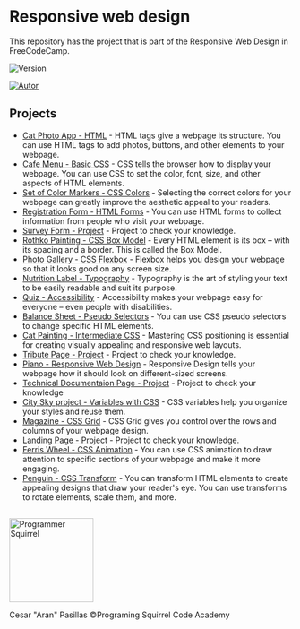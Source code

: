# Responsive web design
This repository has the project that is part of the Responsive Web Design in FreeCodeCamp.

![Version](https://img.shields.io/badge/Version-1.0-blue)

[![Autor](https://img.shields.io/badge/Author-Cesar_"Aran"_Pasillas-black)](https://programmingsquirrel.wordpress.com/about-me/)


## Projects
* [Cat Photo App - HTML](https://github.com/CesarPasillas/responsive-web-design/tree/main/Cat%20Photo%20App) - HTML tags give a webpage its structure. You can use HTML tags to add photos, buttons, and other elements to your webpage.
* [Cafe Menu - Basic CSS](https://github.com/CesarPasillas/responsive-web-design/tree/main/Cafe%20Menu) - CSS tells the browser how to display your webpage. You can use CSS to set the color, font, size, and other aspects of HTML elements.
* [Set of Color Markers - CSS Colors](https://github.com/CesarPasillas/responsive-web-design/tree/main/Set%20of%20Color%20Markers) - Selecting the correct colors for your webpage can greatly improve the aesthetic appeal to your readers.
* [Registration Form - HTML Forms](https://github.com/CesarPasillas/responsive-web-design/tree/main/Registration%20Form) - You can use HTML forms to collect information from people who visit your webpage.
* [Survey Form - Project](https://github.com/CesarPasillas/responsive-web-design/tree/main/Survey%20Form) - Project to check your knowledge.
* [Rothko Painting - CSS Box Model](https://github.com/CesarPasillas/responsive-web-design/tree/main/Rothko%20Painting) - Every HTML element is its box – with its spacing and a border. This is called the Box Model.
* [Photo Gallery - CSS Flexbox](https://github.com/CesarPasillas/responsive-web-design/tree/main/Photo%20Gallery) - Flexbox helps you design your webpage so that it looks good on any screen size.
* [Nutrition Label - Typography](https://github.com/CesarPasillas/responsive-web-design/tree/main/Nutrition%20Label) - Typography is the art of styling your text to be easily readable and suit its purpose.
* [Quiz - Accessibility](https://github.com/CesarPasillas/responsive-web-design/tree/main/Quiz) - Accessibility makes your webpage easy for everyone – even people with disabilities.
* [Balance Sheet - Pseudo Selectors](https://github.com/CesarPasillas/responsive-web-design/tree/main/Balance%20Sheet) - You can use CSS pseudo selectors to change specific HTML elements.
* [Cat Painting - Intermediate CSS](https://github.com/CesarPasillas/responsive-web-design/tree/main/Cat%20Painting) - Mastering CSS positioning is essential for creating visually appealing and responsive web layouts.
* [Tribute Page - Project](https://github.com/CesarPasillas/responsive-web-design/tree/main/Tribute%20Page) - Project to check your knowledge.
* [Piano - Responsive Web Design](https://github.com/CesarPasillas/responsive-web-design/tree/main/Piano) - Responsive Design tells your webpage how it should look on different-sized screens.
* [Technical Documentaion Page - Project](https://github.com/CesarPasillas/responsive-web-design/tree/main/Technical%20Documentation%20Page) - Project to check your knowledge
* [City Sky project - Variables with CSS](https://github.com/CesarPasillas/responsive-web-design/tree/main/Building%20a%20City%20Sky) - CSS variables help you organize your styles and reuse them.
* [Magazine - CSS Grid](https://github.com/CesarPasillas/responsive-web-design/tree/main/Magazine) - CSS Grid gives you control over the rows and columns of your webpage design.
* [Landing Page - Project](https://github.com/CesarPasillas/responsive-web-design/tree/main/Landing%20Page) - Project to check your knowledge.
* [Ferris Wheel - CSS Animation](https://github.com/CesarPasillas/responsive-web-design/tree/main/Ferris%20Wheel) - You can use CSS animation to draw attention to specific sections of your webpage and make it more engaging.
* [Penguin - CSS Transform](https://github.com/CesarPasillas/responsive-web-design/tree/main/Penguin) - You can transform HTML elements to create appealing designs that draw your reader's eye. You can use transforms to rotate elements, scale them, and more.

  
##
<a href="https://programmingsquirrel.wordpress.com/">
  <img src="https://programmingsquirrel.wordpress.com/wp-content/uploads/2023/05/logo_ardilla_programmer_blue.png" alt="Programmer Squirrel" width="150" height="150">
</a>

Cesar "Aran" Pasillas
©️Programing Squirrel Code Academy
